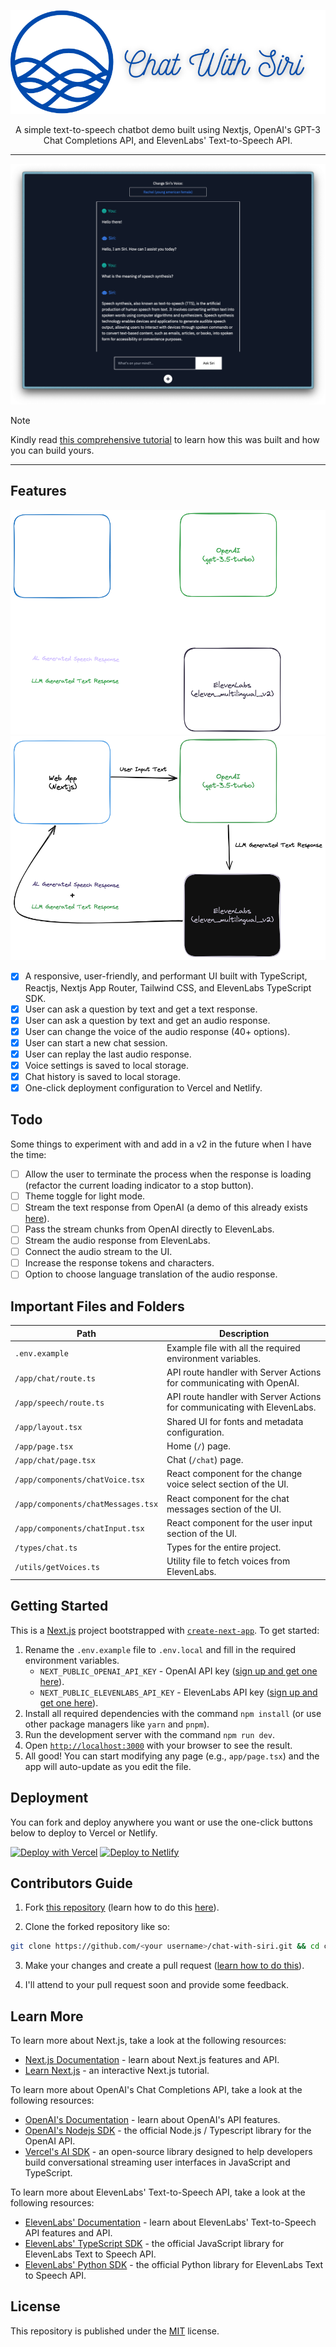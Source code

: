 <div align="center">

![](./public/logo.svg)

A simple text-to-speech chatbot demo built using Nextjs, OpenAI's GPT-3 Chat Completions API, and ElevenLabs' Text-to-Speech API.

---

![](./public/demo.png)

</div>

> [!NOTE]
>
> Kindly read [this comprehensive tutorial]() to learn how this was built and how you can build yours.

---

## Features

<div align="center">

![](./public/flow-dark.png#gh-dark-mode-only)
![](./public/flow-light.png#gh-light-mode-only)

</div>

* [x] A responsive, user-friendly, and performant UI built with TypeScript, Reactjs, Nextjs App Router, Tailwind CSS, and ElevenLabs TypeScript SDK.
* [x] User can ask a question by text and get a text response.
* [x] User can ask a question by text and get an audio response.
* [x] User can change the voice of the audio response (40+ options).
* [x] User can start a new chat session.
* [x] User can replay the last audio response.
* [x] Voice settings is saved to local storage.
* [x] Chat history is saved to local storage.
* [x] One-click deployment configuration to Vercel and Netlify.

## Todo

Some things to experiment with and add in a v2 in the future when I have the time:

* [ ] Allow the user to terminate the process when the response is loading (refactor the current loading indicator to a stop button).
* [ ] Theme toggle for light mode.
* [ ] Stream the text response from OpenAI (a demo of this already exists [here]()).
* [ ] Pass the stream chunks from OpenAI directly to ElevenLabs.
* [ ] Stream the audio response from ElevenLabs.
* [ ] Connect the audio stream to the UI.
* [ ] Increase the response tokens and characters.
* [ ] Option to choose language translation of the audio response.

## Important Files and Folders

| **Path**                           | **Description**                      |
| ---------------------------------- | ------------------------------------ |
| `.env.example`                     | Example file with all the required environment variables.               |  
| `/app/chat/route.ts`               | API route handler with Server Actions for communicating with OpenAI.       |
| `/app/speech/route.ts`             | API route handler with Server Actions for communicating with ElevenLabs.   |
| `/app/layout.tsx`                  | Shared UI for fonts and metadata configuration.                       |
| `/app/page.tsx`                    | Home (`/`) page.                     |
| `/app/chat/page.tsx`               | Chat (`/chat`) page.                 |
| `/app/components/chatVoice.tsx`    | React component for the change voice select section of the UI.            |
| `/app/components/chatMessages.tsx` | React component for the chat messages section of the UI.                   |
| `/app/components/chatInput.tsx`    | React component for the user input section of the UI.                   |
| `/types/chat.ts`                   | Types for the entire project.     |
| `/utils/getVoices.ts`              | Utility file to fetch voices from ElevenLabs.    |

## Getting Started

This is a [Next.js](https://nextjs.org) project bootstrapped with [`create-next-app`](https://github.com/vercel/next.js/tree/canary/packages/create-next-app). To get started:

1. Rename the `.env.example` file to `.env.local` and fill in the required environment variables.
    * `NEXT_PUBLIC_OPENAI_API_KEY` - OpenAI API key ([sign up and get one here](https://platform.openai.com/api-keys)).
    * `NEXT_PUBLIC_ELEVENLABS_API_KEY` - ElevenLabs API key ([sign up and get one here](http://elevenlabs.io/?from=bolajiayodeji2995)).
2. Install all required dependencies with the command `npm install` (or use other package managers like `yarn` and `pnpm`).
3. Run the development server with the command `npm run dev`.
4. Open [`http://localhost:3000`](http://localhost:3000) with your browser to see the result.
5. All good! You can start modifying any page (e.g., `app/page.tsx`) and the app will auto-update as you edit the file.

## Deployment

You can fork and deploy anywhere you want or use the one-click buttons below to deploy to Vercel or Netlify.

[![Deploy with Vercel](https://vercel.com/button)](https://vercel.com/new/clone?repository-url=https%3A%2F%2Fgithub.com%2FBolajiAyodeji%2Fchat-with-siri&env=OPENAI_API_KEY,ELEVENLABS_API_KEY&envDescription=API%20keys%20needed%20for%20the%20application) [![Deploy to Netlify](https://netlify.com/img/deploy/button.svg)](https://app.netlify.com/start/deploy?repository=https://github.com/bolajiayodeji/chat-with-siri#OPENAI_API_KEY=,ELEVENLABS_API_KEY=)

## Contributors Guide

1. Fork [this repository](https://github.com/BolajiAyodeji/chat-with-siri) (learn how to do this [here](https://help.github.com/articles/fork-a-repo)).

2. Clone the forked repository like so:

```bash
git clone https://github.com/<your username>/chat-with-siri.git && cd chat-with-siri
```

3. Make your changes and create a pull request ([learn how to do this](https://docs.github.com/en/github/collaborating-with-issues-and-pull-requests/creating-a-pull-request)).

4. I'll attend to your pull request soon and provide some feedback.

## Learn More

To learn more about Next.js, take a look at the following resources:

* [Next.js Documentation](https://nextjs.org/docs) - learn about Next.js features and API.
* [Learn Next.js](https://nextjs.org/learn) - an interactive Next.js tutorial.

To learn more about OpenAI's Chat Completions API, take a look at the following resources:

* [OpenAI's Documentation](https://beta.openai.com/docs/) - learn about OpenAI's API features.
* [OpenAI's Nodejs SDK](https://github.com/openai/openai-node) - the official Node.js / Typescript library for the OpenAI API.
* [Vercel's AI SDK](https://sdk.vercel.ai) - an open-source library designed to help developers build conversational streaming user interfaces in JavaScript and TypeScript.

To learn more about ElevenLabs' Text-to-Speech API, take a look at the following resources:

* [ElevenLabs' Documentation](https://docs.elevenlabs.com) - learn about ElevenLabs' Text-to-Speech API features and API.
* [ElevenLabs' TypeScript SDK](https://github.com/elevenlabs/elevenlabs-js) - the official JavaScript library for ElevenLabs Text to Speech API.
* [ElevenLabs' Python SDK](https://github.com/elevenlabs/elevenlabs-python) - the official Python library for ElevenLabs Text to Speech API.

## License

This repository is published under the [MIT](LICENSE) license.
